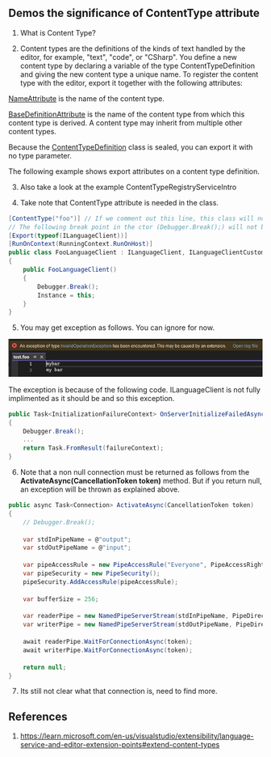 
## Demos the significance of ContentType attribute

1. What is Content Type?

2. Content types are the definitions of the kinds of text handled by the editor, for example, "text", "code", or "CSharp". You define a new content type by declaring a variable of the type ContentTypeDefinition and giving the new content type a unique name. To register the content type with the editor, export it together with the following attributes:

[NameAttribute](https://learn.microsoft.com/en-us/dotnet/api/microsoft.visualstudio.utilities.nameattribute) is the name of the content type.

[BaseDefinitionAttribute](https://learn.microsoft.com/en-us/dotnet/api/microsoft.visualstudio.utilities.basedefinitionattribute) is the name of the content type from which this content type is derived. A content type may inherit from multiple other content types.

Because the [ContentTypeDefinition](https://learn.microsoft.com/en-us/dotnet/api/microsoft.visualstudio.utilities.contenttypedefinition) class is sealed, you can export it with no type parameter.

The following example shows export attributes on a content type definition. 

3. Also take a look at the example ContentTypeRegistryServiceIntro 

4. Take note that ContentType attribute is needed in the class.

```cs
[ContentType("foo")] // If we comment out this line, this class will not be instanciated. 
// The following break point in the ctor (Debugger.Break();) will not be hit if this is commented out.
[Export(typeof(ILanguageClient))]
[RunOnContext(RunningContext.RunOnHost)]
public class FooLanguageClient : ILanguageClient, ILanguageClientCustomMessage2
{
    public FooLanguageClient()
    {
        Debugger.Break();
        Instance = this;
    }
}
```

5. You may get exception as follows. You can ignore for now.

![File Changes](./images/50_50_InvalidOperationException.jpg)

The exception is because of the following code. ILanguageClient is not fully implimented as it should be and so this exception. 

```cs
public Task<InitializationFailureContext> OnServerInitializeFailedAsync(ILanguageClientInitializationInfo initializationState)
{
    Debugger.Break();
    ...
    return Task.FromResult(failureContext);
}
```

6. Note that a non null connection must be returned as follows from the **ActivateAsync(CancellationToken token)** method. But if you return null, an exception will be thrown as explained above.

```cs
public async Task<Connection> ActivateAsync(CancellationToken token)
{
    // Debugger.Break();

    var stdInPipeName = @"output";
    var stdOutPipeName = @"input";

    var pipeAccessRule = new PipeAccessRule("Everyone", PipeAccessRights.ReadWrite, System.Security.AccessControl.AccessControlType.Allow);
    var pipeSecurity = new PipeSecurity();
    pipeSecurity.AddAccessRule(pipeAccessRule);

    var bufferSize = 256;

    var readerPipe = new NamedPipeServerStream(stdInPipeName, PipeDirection.InOut, 4, PipeTransmissionMode.Message, PipeOptions.Asynchronous, bufferSize, bufferSize, pipeSecurity);
    var writerPipe = new NamedPipeServerStream(stdOutPipeName, PipeDirection.InOut, 4, PipeTransmissionMode.Message, PipeOptions.Asynchronous, bufferSize, bufferSize, pipeSecurity);

    await readerPipe.WaitForConnectionAsync(token);
    await writerPipe.WaitForConnectionAsync(token);

    return null;
}
```

7. Its still not clear what that connection is, need to find more. 

## References
1. https://learn.microsoft.com/en-us/visualstudio/extensibility/language-service-and-editor-extension-points#extend-content-types